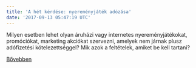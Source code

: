 ```yaml
---
title: 'A hét kérdése: nyereményjáték adózása'
date: '2017-09-13 05:47:19 UTC'
---
```


Milyen esetben lehet olyan áruházi vagy internetes nyereményjátékokat, promóciókat, marketing akciókat szervezni, amelyek nem járnak plusz adófizetési kötelezettséggel? Mik azok a feltételek, amiket be kell tartani?


[Bővebben](http://ift.tt/2y469kU)

